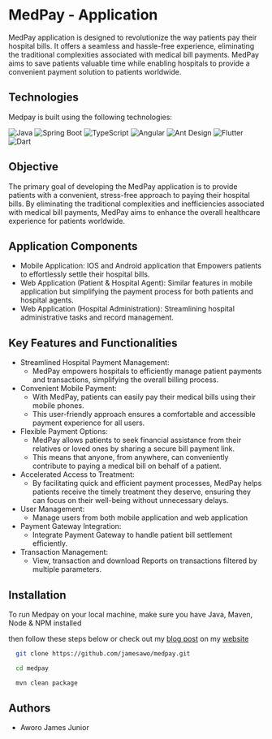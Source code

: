 # MedPay -  Application

MedPay application is designed to revolutionize the way patients pay their hospital bills. It offers a seamless and hassle-free experience, eliminating the traditional complexities associated with medical bill payments. MedPay aims to save patients valuable time while enabling hospitals to provide a convenient payment solution to patients worldwide.

## Technologies

Medpay is built using the following technologies:

![Java](https://img.shields.io/badge/-Java-007396?style=flat-square&logo=java&logoColor=white)
![Spring Boot](https://img.shields.io/badge/-Spring%20Boot-6DB33F?style=flat-square&logo=spring-boot)
![TypeScript](https://img.shields.io/badge/-TypeScript-007ACC?style=flat-square&logo=typescript)
![Angular](https://img.shields.io/badge/-Angular-DD0031?style=flat-square&logo=angular)
![Ant Design](https://img.shields.io/badge/-Ant%20Design-%230170FE?style=flat-square&logo=ant-design&logoColor=white)
![Flutter](https://img.shields.io/badge/-Flutter-%2302569B?style=flat-square&logo=flutter&logoColor=white)
![Dart](https://img.shields.io/badge/-Dart-%230175C2?style=flat-square&logo=dart&logoColor=white)



## Objective
The primary goal of developing the MedPay application is to provide patients with a convenient, stress-free approach to paying their hospital bills. By eliminating the traditional complexities and inefficiencies associated with medical bill payments, MedPay aims to enhance the overall healthcare experience for patients worldwide.

## Application Components

- Mobile Application: IOS and Android application that Empowers patients to effortlessly settle their hospital bills.
- Web Application (Patient & Hospital Agent): Similar features in mobile application but simplifying the payment process for both patients and hospital agents.
- Web Application (Hospital Administration): Streamlining hospital administrative tasks and record management.

## Key Features and Functionalities
- Streamlined Hospital Payment Management: 
  - MedPay empowers hospitals to efficiently manage patient payments and transactions, simplifying the overall billing process.
- Convenient Mobile Payment: 
  - With MedPay, patients can easily pay their medical bills using their mobile phones. 
  - This user-friendly approach ensures a comfortable and accessible payment experience for all users.
- Flexible Payment Options: 
  - MedPay allows patients to seek financial assistance from their relatives or loved ones by sharing a secure bill payment link. 
  - This means that anyone, from anywhere, can conveniently contribute to paying a medical bill on behalf of a patient.
- Accelerated Access to Treatment: 
  - By facilitating quick and efficient payment processes, MedPay helps patients receive the timely treatment they deserve, ensuring they can focus on their well-being without unnecessary delays.
- User Management:
  - Manage users from both mobile application and web application
- Payment Gateway Integration:
  - Integrate Payment Gateway to handle patient bill settlement efficiently.
- Transaction Management:
  - View, transaction and download Reports on transactions filtered by multiple parameters.

## Installation

To run Medpay on your local machine, make sure you have Java, Maven, Node & NPM installed 

then follow these steps below or check out my [blog post](https://medpay.jamesaworo.com) on my [website](https://jamesaworo.com) 


```bash
  git clone https://github.com/jamesawo/medpay.git

  cd medpay

  mvn clean package

```


## Authors
- Aworo James Junior
